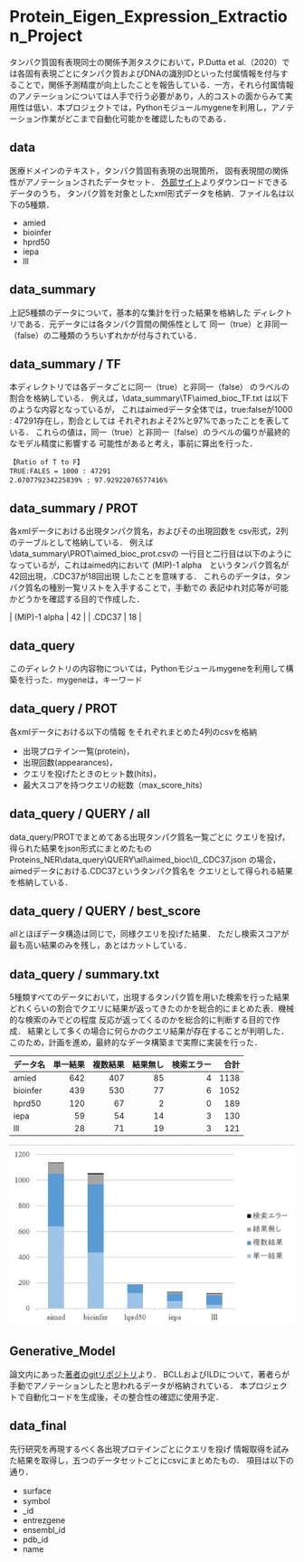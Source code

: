 # Protein_Eigen_Expression_Extraction_Project
タンパク質固有表現同士の関係予測タスクにおいて，P.Dutta et al.（2020）では各固有表現ごとにタンパク質およびDNAの識別IDといった付属情報を付与することで，関係予測精度が向上したことを報告している．一方，それら付属情報のアノテーションについては人手で行う必要があり，人的コストの面からみて実用性は低い．本プロジェクトでは，Pythonモジュールmygeneを利用し，アノテーション作業がどこまで自動化可能かを確認したものである．

## data
医療ドメインのテキスト，タンパク質固有表現の出現箇所，
固有表現間の関係性がアノテーションされたデータセット．
[外部サイト](http://corpora.informatik.hu-berlin.de/)よりダウンロードできるデータのうち，
タンパク質を対象としたxml形式データを格納．ファイル名は以下の5種類．


+ amied
+ bioinfer
+ hprd50
+ iepa
+ lll 


## data_summary 
上記5種類のデータについて，基本的な集計を行った結果を格納した
ディレクトリである．元データには各タンパク質間の関係性として
同一（true）と非同一（false）の二種類のうちいずれかが付与されている．
	
## data_summary / TF
本ディレクトリでは各データごとに同一（true）と非同一（false）
のラベルの割合を格納している．
例えば，\data_summary\TF\aimed_bioc_TF.txt は以下のような内容となっているが，
これはaimedデータ全体では，true:falseが1000 : 47291存在し，割合としては
それぞれおよそ2%と97%であったことを表している．
これらの値は，同一（true）と非同一（false）のラベルの偏りが最終的なモデル精度に影響する
可能性があると考え，事前に算出を行った．
	
```
【Ratio of T to F】
TRUE:FALES = 1000 : 47291
2.070779234225839% : 97.92922076577416%
```



## data_summary / PROT
各xmlデータにおける出現タンパク質名，およびその出現回数を
csv形式，2列のテーブルとして格納している．
例えば\data_summary\PROT\aimed_bioc_prot.csvの
一行目と二行目は以下のようになっているが，これはaimed内において
(MIP)-1 alpha　というタンパク質名が42回出現，.CDC37が18回出現
したことを意味する．
これらのデータは，タンパク質名の種別一覧リストを入手することで，手動での
表記ゆれ対応等が可能かどうかを確認する目的で作成した．

| (MIP)-1 alpha      | 42      | 
| .CDC37      | 18       |


## data_query
このディレクトリの内容物については，Pythonモジュールmygeneを利用して構築を行った．mygeneは，キーワード
## data_query / PROT
各xmlデータにおける以下の情報
をそれぞれまとめた4列のcsvを格納

+ 出現プロテイン一覧(protein)，
+ 出現回数(appearances)，
+ クエリを投げたときのヒット数(hits)，
+ 最大スコアを持つクエリの総数（max_score_hits）

##  data_query / QUERY / all
data_query/PROTでまとめてある出現タンパク質名一覧ごとに
クエリを投げ，得られた結果をjson形式にまとめたもの
Proteins_NER\data_query\QUERY\all\aimed_bioc\0_.CDC37.json
の場合，aimedデータにおける.CDC37というタンパク質名を
クエリとして得られる結果を格納している．

## data_query / QUERY / best_score
allとほぼデータ構造は同じで，同様クエリを投げた結果．
ただし検索スコアが最も高い結果のみを残し，あとはカットしている．

## data_query / summary.txt

5種類すべてのデータにおいて，出現するタンパク質を用いた検索を行った結果
どれくらいの割合でクエリに結果が返ってきたのかを総合的にまとめた表．機械的な検索のみでどの程度
反応が返ってくるのかを総合的に判断する目的で作成．
結果として多くの場合に何らかのクエリ結果が存在することが判明した．
このため，計画を進め，最終的なデータ構築まで実際に実装を行った．


| データ名 | 単一結果 | 複数結果 | 結果無し | 検索エラー | 合計 | 
| -------- | -------: | -------: | -------: | ---------: | ---: | 
| amied    | 642      | 407      | 85       | 4          | 1138 | 
| bioinfer | 439      | 530      | 77       | 6          | 1052 | 
| hprd50   | 120      | 67       | 2        | 0          | 189  | 
| iepa     | 59       | 54       | 14       | 3          | 130  | 
| lll      | 28       | 71       | 19       | 3          | 121  | 

![可視化グラフ](https://github.com/TRMT-Yuka/Protein_Named_Entity_Recognition_Project/blob/main/README_img/bar_graph_1.png)


## Generative_Model
論文内にあった[著者のgitリポジトリ](https://github.com/duttaprat/PPI_Generative)より．
BCLLおよびILDについて，著者らが手動でアノテーションしたと思われるデータが格納されている．
本プロジェクトで自動化コードを生成後，その整合性の確認に使用予定．

## data_final
先行研究を再現するべく各出現プロテインごとにクエリを投げ
情報取得を試みた結果を取得し，五つのデータセットごとにcsvにまとめたもの．
項目は以下の通り．

+ surface　
+ symbol
+ _id
+ entrezgene
+ ensembl_id
+ pdb_id
+ name
	



